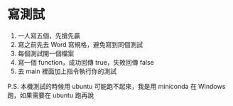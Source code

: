 # 寫測試
1. 一人寫五個，先搶先贏
2. 寫之前先去 Word 寫規格，避免寫到同個測試
3. 每個測試開一個檔案
4. 寫一個 function，成功回傳 true，失敗回傳 false
5. 去 main 裡面加上指令執行你的測試

P.S. 本機測試的時候用 ubuntu 可能跑不起來，我是用 miniconda 在 Windows 跑，如果需要在 ubuntu 跑再說